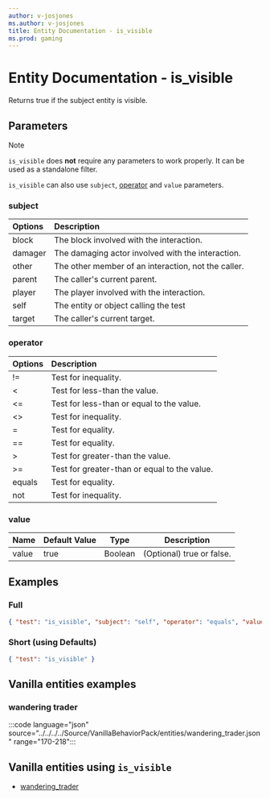 ```yaml
---
author: v-josjones
ms.author: v-josjones
title: Entity Documentation - is_visible
ms.prod: gaming
---
```


# Entity Documentation - is_visible

Returns true if the subject entity is visible.

## Parameters

> [!Note]
> `is_visible` does **not** require any parameters to work properly. It can be used as a standalone filter.
>
> `is_visible` can also use `subject`, [operator](../Definitions/NestedTables/operator.md) and `value` parameters.

### subject

| Options| Description |
|:-----------|:-----------|
| block| The block involved with the interaction. |
| damager| The damaging actor involved with the interaction. |
| other| The other member of an interaction, not the caller. |
| parent| The caller's current parent. |
| player| The player involved with the interaction. |
| self| The entity or object calling the test |
| target| The caller's current target. |

### operator

| Options| Description |
|:-----------|:-----------|
| !=| Test for inequality. |
| <| Test for less-than the value. |
| <=| Test for less-than or equal to the value. |
| <>| Test for inequality. |
| =| Test for equality. |
| ==| Test for equality. |
| >| Test for greater-than the value. |
| >=| Test for greater-than or equal to the value. |
| equals| Test for equality. |
| not| Test for inequality. |

### value

|Name |Default Value  |Type  |Description  |
|---------|---------|---------|---------|
|value |true |Boolean |(Optional) true or false. |

## Examples

### Full

```json
{ "test": "is_visible", "subject": "self", "operator": "equals", "value": "true"}
```

### Short (using Defaults)

```json
{ "test": "is_visible" }
```

## Vanilla entities examples

### wandering trader

:::code language="json" source="../../../../Source/VanillaBehaviorPack/entities/wandering_trader.json" range="170-218":::

## Vanilla entities using `is_visible`

- [wandering_trader](../../../../Source/VanillaBehaviorPack_Snippets/entities/wandering_trader.md)
